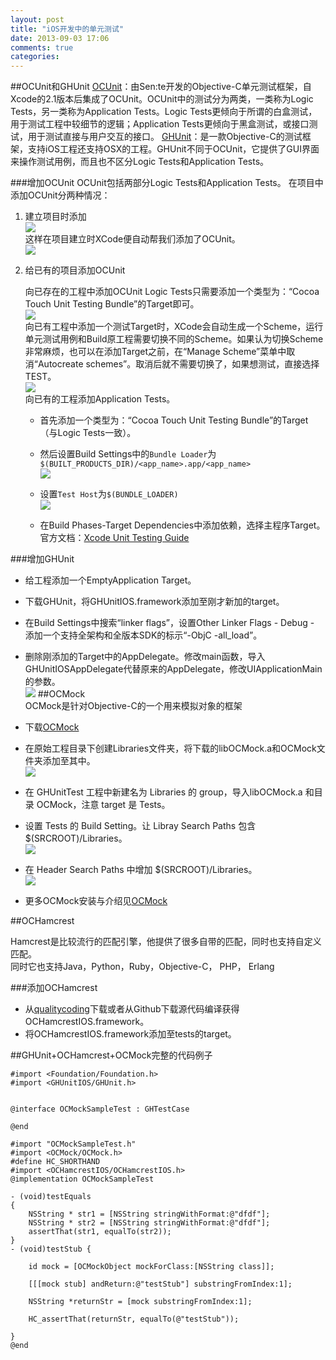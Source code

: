 ```yaml
---
layout: post
title: "iOS开发中的单元测试"
date: 2013-09-03 17:06
comments: true
categories: 
--- 
```



##OCUnit和GHUnit
[OCUnit](www.sente.ch/software/ocunit/‎)：由Sen:te开发的Objective-C单元测试框架，自Xcode的2.1版本后集成了OCUnit。OCUnit中的测试分为两类，一类称为Logic Tests，另一类称为Application Tests。Logic Tests更倾向于所谓的白盒测试，用于测试工程中较细节的逻辑；Application Tests更倾向于黑盒测试，或接口测试，用于测试直接与用户交互的接口。  <!--more-->
[GHUnit](https://github.com/gabriel/gh-unit)：是一款Objective-C的测试框架，支持iOS工程还支持OSX的工程。GHUnit不同于OCUnit，它提供了GUI界面来操作测试用例，而且也不区分Logic Tests和Application Tests。

###增加OCUnit
OCUnit包括两部分Logic Tests和Application Tests。
在项目中添加OCUnit分两种情况： 
  
1.   建立项目时添加   
	![](/images/iosunittestingimage/iosunittesting001.png)  
	这样在项目建立时XCode便自动帮我们添加了OCUnit。  
	![](/images/iosunittestingimage/iosunittesting002.png)  
	
2.   给已有的项目添加OCUnit  
   
      向已存在的工程中添加OCUnit Logic Tests只需要添加一个类型为：“Cocoa Touch Unit Testing Bundle”的Target即可。        
   ![](/images/iosunittestingimage/iosunittesting003.jpg)    
      向已有工程中添加一个测试Target时，XCode会自动生成一个Scheme，运行单元测试用例和Build原工程需要切换不同的Scheme。如果认为切换Scheme非常麻烦，也可以在添加Target之前，在“Manage Scheme”菜单中取消“Autocreate schemes”。取消后就不需要切换了，如果想测试，直接选择TEST。      
   ![](/images/iosunittestingimage/iosunittesting008.png)     
      向已有的工程添加Application Tests。  
      * 首先添加一个类型为：“Cocoa Touch Unit Testing Bundle”的Target（与Logic Tests一致）。   
      * 然后设置Build Settings中的`Bundle Loader`为 `$(BUILT_PRODUCTS_DIR)/<app_name>.app/<app_name>`   
      ![](/images/iosunittestingimage/iosunittesting005.jpg)
            
      * 设置`Test Host`为`$(BUNDLE_LOADER)`   
      ![](/images/iosunittestingimage/iosunittesting006.jpg)  

      * 在Build Phases-Target Dependencies中添加依赖，选择主程序Target。   
      官方文档：[Xcode Unit Testing Guide](https://developer.apple.com/library/ios/documentation/DeveloperTools/Conceptual/UnitTesting/00-About_Unit_Testing/about.html#//apple_ref/doc/uid/TP40002143-CH1-SW1)   

###增加GHUnit   

*   给工程添加一个EmptyApplication Target。   
*   下载GHUnit，将GHUnitIOS.framework添加至刚才新加的target。   
*   在Build Settings中搜索“linker flags”，设置Other Linker Flags - Debug - 添加一个支持全架构和全版本SDK的标示“-ObjC -all_load”。   
*   删除刚添加的Target中的AppDelegate。修改main函数，导入GHUnitIOSAppDelegate代替原来的AppDelegate，修改UIApplicationMain的参数。  
![](/images/iosunittestingimage/iosunittesting009.png)
##OCMock   
OCMock是针对Objective-C的一个用来模拟对象的框架  

*   下载[OCMock](http://ocmock.org/)
*   在原始工程目录下创建Libraries文件夹，将下载的libOCMock.a和OCMock文件夹添加至其中。   
![](/images/iosunittestingimage/iosunittesting010.png)   
*   在 GHUnitTest 工程中新建名为 Libraries 的 group，导入libOCMock.a 和目录 OCMock，注意 target 是 Tests。
*   设置 Tests 的 Build Setting。让 Libray Search Paths 包含 $(SRCROOT)/Libraries。   
![](/images/iosunittestingimage/iosunittesting012.jpg)
*   在 Header Search Paths 中增加 $(SRCROOT)/Libraries。   
![](/images/iosunittestingimage/iosunittesting013.jpg)
*   更多OCMock安装与介绍见[OCMock](http://ocmock.org/)   
 
##OCHamcrest   

Hamcrest是比较流行的匹配引擎，他提供了很多自带的匹配，同时也支持自定义匹配。   
同时它也支持Java，Python，Ruby，Objective-C， PHP， Erlang   
 
###添加OCHamcrest
*   从[qualitycoding](http://qualitycoding.org/resources/)下载或者从Github下载源代码编译获得OCHamcrestIOS.framework。   
*   将OCHamcrestIOS.framework添加至tests的target。   

##GHUnit+OCHamcrest+OCMock完整的代码例子
```
#import <Foundation/Foundation.h>
#import <GHUnitIOS/GHUnit.h>


@interface OCMockSampleTest : GHTestCase

@end
```

```
#import "OCMockSampleTest.h"
#import <OCMock/OCMock.h>
#define HC_SHORTHAND
#import <OCHamcrestIOS/OCHamcrestIOS.h>
@implementation OCMockSampleTest

- (void)testEquals
{
    NSString * str1 = [NSString stringWithFormat:@"dfdf"];
    NSString * str2 = [NSString stringWithFormat:@"dfdf"];
    assertThat(str1, equalTo(str2));
}
- (void)testStub {
    
    id mock = [OCMockObject mockForClass:[NSString class]];
    
    [[[mock stub] andReturn:@"testStub"] substringFromIndex:1];
    
    NSString *returnStr = [mock substringFromIndex:1];
    
    HC_assertThat(returnStr, equalTo(@"testStub"));
    
}
@end
```  





